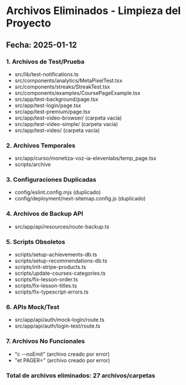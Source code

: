 # Archivos Eliminados - Limpieza del Proyecto
## Fecha: 2025-01-12

### 1. Archivos de Test/Prueba
- src/lib/test-notifications.ts
- src/components/analytics/MetaPixelTest.tsx
- src/components/streaks/StreakTest.tsx
- src/components/examples/CoursePageExample.tsx
- src/app/test-background/page.tsx
- src/app/test-login/page.tsx
- src/app/test-premium/page.tsx
- src/app/test-video-browser/ (carpeta vacía)
- src/app/test-video-simple/ (carpeta vacía)
- src/app/test-video/ (carpeta vacía)

### 2. Archivos Temporales
- src/app/curso/monetiza-voz-ia-elevenlabs/temp_page.tsx
- scripts/archive

### 3. Configuraciones Duplicadas
- config/eslint.config.mjs (duplicado)
- config/deployment/next-sitemap.config.js (duplicado)

### 4. Archivos de Backup API
- src/app/api/resources/route-backup.ts

### 5. Scripts Obsoletos
- scripts/setup-achievements-db.ts
- scripts/setup-recommendations-db.ts
- scripts/init-stripe-products.ts
- scripts/update-courses-categories.ts
- scripts/fix-lesson-order.ts
- scripts/fix-lesson-titles.ts
- scripts/fix-typescript-errors.ts

### 6. APIs Mock/Test
- src/app/api/auth/mock-login/route.ts
- src/app/api/auth/login-test/route.ts

### 7. Archivos No Funcionales
- "c --noEmit" (archivo creado por error)
- "et PAGER=" (archivo creado por error)

### Total de archivos eliminados: 27 archivos/carpetas